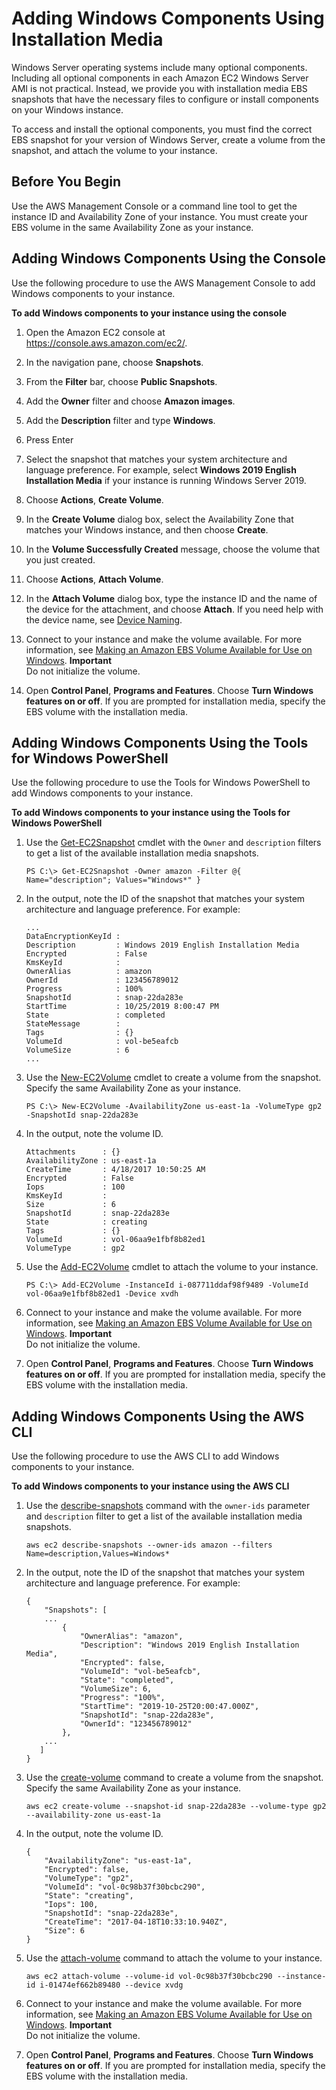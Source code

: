 # Adding Windows Components Using Installation Media<a name="windows-optional-components"></a>

Windows Server operating systems include many optional components\. Including all optional components in each Amazon EC2 Windows Server AMI is not practical\. Instead, we provide you with installation media EBS snapshots that have the necessary files to configure or install components on your Windows instance\.

To access and install the optional components, you must find the correct EBS snapshot for your version of Windows Server, create a volume from the snapshot, and attach the volume to your instance\.

## Before You Begin<a name="adding-windows-components-prereq"></a>

Use the AWS Management Console or a command line tool to get the instance ID and Availability Zone of your instance\. You must create your EBS volume in the same Availability Zone as your instance\.

## Adding Windows Components Using the Console<a name="adding-windows-components-console"></a>

Use the following procedure to use the AWS Management Console to add Windows components to your instance\.

**To add Windows components to your instance using the console**

1. Open the Amazon EC2 console at [https://console\.aws\.amazon\.com/ec2/](https://console.aws.amazon.com/ec2/)\.

1. In the navigation pane, choose **Snapshots**\.

1. From the **Filter** bar, choose **Public Snapshots**\.

1. Add the **Owner** filter and choose **Amazon images**\.

1. Add the **Description** filter and type **Windows**\.

1. Press Enter

1. Select the snapshot that matches your system architecture and language preference\. For example, select **Windows 2019 English Installation Media** if your instance is running Windows Server 2019\.

1. Choose **Actions**, **Create Volume**\.

1. In the **Create Volume** dialog box, select the Availability Zone that matches your Windows instance, and then choose **Create**\.

1. In the **Volume Successfully Created** message, choose the volume that you just created\.

1. Choose **Actions**, **Attach Volume**\.

1. In the **Attach Volume** dialog box, type the instance ID and the name of the device for the attachment, and choose **Attach**\. If you need help with the device name, see [Device Naming](https://docs.aws.amazon.com/AWSEC2/latest/WindowsGuide/device_naming.html)\. 

1. Connect to your instance and make the volume available\. For more information, see [Making an Amazon EBS Volume Available for Use on Windows](ebs-using-volumes.md)\.
**Important**  
Do not initialize the volume\.

1. Open **Control Panel**, **Programs and Features**\. Choose **Turn Windows features on or off**\. If you are prompted for installation media, specify the EBS volume with the installation media\.

## Adding Windows Components Using the Tools for Windows PowerShell<a name="adding-windows-components-powershell"></a>

Use the following procedure to use the Tools for Windows PowerShell to add Windows components to your instance\.

**To add Windows components to your instance using the Tools for Windows PowerShell**

1. Use the [Get\-EC2Snapshot](https://docs.aws.amazon.com/powershell/latest/reference/items/Get-EC2Snapshot.html) cmdlet with the `Owner` and `description` filters to get a list of the available installation media snapshots\.

   ```
   PS C:\> Get-EC2Snapshot -Owner amazon -Filter @{ Name="description"; Values="Windows*" }
   ```

1. In the output, note the ID of the snapshot that matches your system architecture and language preference\. For example:

   ```
   ...
   DataEncryptionKeyId :
   Description         : Windows 2019 English Installation Media
   Encrypted           : False
   KmsKeyId            :
   OwnerAlias          : amazon
   OwnerId             : 123456789012
   Progress            : 100%
   SnapshotId          : snap-22da283e
   StartTime           : 10/25/2019 8:00:47 PM
   State               : completed
   StateMessage        :
   Tags                : {}
   VolumeId            : vol-be5eafcb
   VolumeSize          : 6
   ...
   ```

1. Use the [New\-EC2Volume](https://docs.aws.amazon.com/powershell/latest/reference/items/New-EC2Volume.html) cmdlet to create a volume from the snapshot\. Specify the same Availability Zone as your instance\.

   ```
   PS C:\> New-EC2Volume -AvailabilityZone us-east-1a -VolumeType gp2 -SnapshotId snap-22da283e
   ```

1. In the output, note the volume ID\.

   ```
   Attachments      : {}
   AvailabilityZone : us-east-1a
   CreateTime       : 4/18/2017 10:50:25 AM
   Encrypted        : False
   Iops             : 100
   KmsKeyId         :
   Size             : 6
   SnapshotId       : snap-22da283e
   State            : creating
   Tags             : {}
   VolumeId         : vol-06aa9e1fbf8b82ed1
   VolumeType       : gp2
   ```

1. Use the [Add\-EC2Volume](https://docs.aws.amazon.com/powershell/latest/reference/items/Add-EC2Volume.html) cmdlet to attach the volume to your instance\.

   ```
   PS C:\> Add-EC2Volume -InstanceId i-087711ddaf98f9489 -VolumeId vol-06aa9e1fbf8b82ed1 -Device xvdh
   ```

1. Connect to your instance and make the volume available\. For more information, see [Making an Amazon EBS Volume Available for Use on Windows](ebs-using-volumes.md)\.
**Important**  
Do not initialize the volume\.

1. Open **Control Panel**, **Programs and Features**\. Choose **Turn Windows features on or off**\. If you are prompted for installation media, specify the EBS volume with the installation media\.

## Adding Windows Components Using the AWS CLI<a name="adding-windows-components-cli"></a>

Use the following procedure to use the AWS CLI to add Windows components to your instance\.

**To add Windows components to your instance using the AWS CLI**

1. Use the [describe\-snapshots](https://docs.aws.amazon.com/cli/latest/reference/ec2/describe-snapshots.html) command with the `owner-ids` parameter and `description` filter to get a list of the available installation media snapshots\.

   ```
   aws ec2 describe-snapshots --owner-ids amazon --filters Name=description,Values=Windows*
   ```

1. In the output, note the ID of the snapshot that matches your system architecture and language preference\. For example:

   ```
   {
       "Snapshots": [
       ...
           {
               "OwnerAlias": "amazon", 
               "Description": "Windows 2019 English Installation Media", 
               "Encrypted": false, 
               "VolumeId": "vol-be5eafcb", 
               "State": "completed", 
               "VolumeSize": 6, 
               "Progress": "100%", 
               "StartTime": "2019-10-25T20:00:47.000Z", 
               "SnapshotId": "snap-22da283e", 
               "OwnerId": "123456789012"
           }, 
       ...
      ]
   }
   ```

1. Use the [create\-volume](https://docs.aws.amazon.com/cli/latest/reference/ec2/create-volume.html) command to create a volume from the snapshot\. Specify the same Availability Zone as your instance\.

   ```
   aws ec2 create-volume --snapshot-id snap-22da283e --volume-type gp2 --availability-zone us-east-1a
   ```

1. In the output, note the volume ID\.

   ```
   {
       "AvailabilityZone": "us-east-1a", 
       "Encrypted": false, 
       "VolumeType": "gp2", 
       "VolumeId": "vol-0c98b37f30bcbc290", 
       "State": "creating", 
       "Iops": 100, 
       "SnapshotId": "snap-22da283e", 
       "CreateTime": "2017-04-18T10:33:10.940Z", 
       "Size": 6
   }
   ```

1. Use the [attach\-volume](https://docs.aws.amazon.com/cli/latest/reference/ec2/attach-volume.html) command to attach the volume to your instance\.

   ```
   aws ec2 attach-volume --volume-id vol-0c98b37f30bcbc290 --instance-id i-01474ef662b89480 --device xvdg 
   ```

1. Connect to your instance and make the volume available\. For more information, see [Making an Amazon EBS Volume Available for Use on Windows](ebs-using-volumes.md)\.
**Important**  
Do not initialize the volume\.

1. Open **Control Panel**, **Programs and Features**\. Choose **Turn Windows features on or off**\. If you are prompted for installation media, specify the EBS volume with the installation media\.